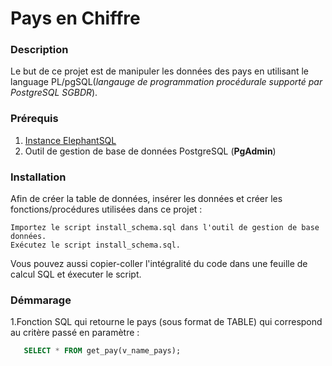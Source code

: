# Pays en Chiffre 
 ### Description 
   Le but de ce projet est de manipuler les données des pays en utilisant
   le language PL/pgSQL(*langauge de programmation procédurale supporté par PostgreSQL SGBDR*). 
   
   
 ### Prérequis
 1. [Instance ElephantSQL](https://customer.elephantsql.com)
 2. Outil de gestion de base de données PostgreSQL (**PgAdmin**)
 
   
 ### Installation
   Afin de créer la table de données, insérer les données et créer les fonctions/procédures 
   utilisées dans ce projet :
   
    Importez le script install_schema.sql dans l'outil de gestion de base données.
    Exécutez le script install_schema.sql.
   Vous pouvez aussi copier-coller l'intégralité du code dans une feuille de calcul SQL et éxecuter le script.
   
   
 
 
 ### Démmarage
   1.Fonction SQL qui retourne le pays (sous format de TABLE) qui correspond au critère passé en paramètre :
   ```sql
      SELECT * FROM get_pay(v_name_pays);
     
 


